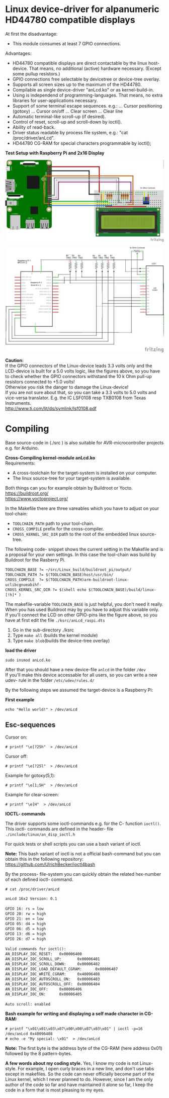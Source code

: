 # Linux device-driver for alpanumeric HD44780 compatible displays

At first the disadvantage:
- This module consumes at least 7 GPIO connections.

Advantages:
- HD44780 compatible displays are direct contactable by the linux host-device.
  That means, no additional (active) hardware necessary. (Except some pullup resistors.)
- GPIO connections free selectable by devicetree or device-tree overlay.
- Supports all screen sizes up to the maximum of the HD44780.
- Compilable as single device-driver "anLcd.ko" or as kernel-build-in.
- Using is independend of programming-languages. That means, no extra libraries for
  user-applications necessary.
- Support of some terminal escape sequences. e.g.:
... Cursor positioning (gotoxy)
... Cursor on/off
... Clear screen
... Clear line
- Automatic terminal-like scroll-up (if desired).
- Control of reset, scroll-up and scroll-down by ioctl().
- Ability of read-back.
- Driver status readable by process file system, e.g.: "cat /proc/driver/anLcd".
- HD44780 CG-RAM for special characters programmable by ioctl();

<b>Test Setup with Raspberry Pi and 2x16 Display</b>

![test setup](./doc/test_setup_Breadboard.png)

![test setup](./doc/test_setup_Schaltplan.png)

**Caution:**</br>
If the GPIO connectors of the Linux-device leads 3.3 volts only and the LCD-device
is built for a 5.0 volts logic, like the figures above, so you have to check whether 
the GPIO connectors withstand the 10 k Ohm pull-up resistors connected to +5.0 volts!</br>
Otherwise you risk the danger to damage the Linux-device!</br>
If you are not sure about that, so you can take a 3.3 volts to 5.0 volts
and vice-versa translator.
E.g. the IC LSF0108 resp TXB0108 from Texas Instruments.</br>
http://www.ti.com/lit/ds/symlink/lsf0108.pdf

# Compiling

Base source-code in (./src ) is also suitable for AVR-microcontroller projects
e.g. for Arduino.

**Cross-Compiling kernel-module anLcd.ko**</br>
Requirements:
- A cross-toolchain for the target-system is installed on your computer.
- The linux source-tree for your target-system is available.

Both things can you for example obtain by Buildroot or Yocto.</br>
https://buildroot.org/ </br>
https://www.yoctoproject.org/ </br>

In the Makefile there are three vareables which you have to adjust on your tool-chain:
- ```TOOLCHAIN_PATH``` path to your tool-chain.
- ```CROSS_COMPILE``` prefix for the cross-compiler.
- ```CROSS_KERNEL_SRC_DIR``` path to the root of the embedded linux source-tree.

The following code- snippet shows the current setting in the Makefile and is a
proposal for your own settings. In this case the tool-chain was build by Buildroot for the Rasberry Pi.
```
TOOLCHAIN_BASE ?= ~/src/Linux_build/buildroot_pi/output/
TOOLCHAIN_PATH ?= $(TOOLCHAIN_BASE)host/usr/bin/
CROSS_COMPILE  ?= $(TOOLCHAIN_PATH)arm-buildroot-linux-uclibcgnueabihf-
CROSS_KERNEL_SRC_DIR ?= $(shell echo $(TOOLCHAIN_BASE)/build/linux-[!h]* )
```
The makefile-variable ```TOOLCHAIN_BASE``` is just helpful, you don't need it really.</br>
When you has used Buildroot may by you have to adjust this variable only.</br>
If you'll connect the LCD on other GPIO-pins like the figure above, so you have at first
edit the file ```./ksrc/anLcd_raspi.dts```

1) Go in the sub-directory ./ksrc
2) Type ```make all``` (builds the kernel module)
3) Type ```make blob```(builds the device-tree overlay)

**load the driver**
```
sudo insmod anLcd.ko
```
After that you should have a new device-file ```anlcd``` in the folder ```/dev```</br>
If you'll make this device accessable for all users, so you can write a new
udev- rule in the folder ```/etc/udev/rules.d/```</br>

By the following steps we assumed the target-device is a Raspberry Pi:</br>


**First example**
```
echo "Hello world!" > /dev/anLcd
```
## Esc-sequences
Cursor on:
```
# printf "\e[?25h"  > /dev/anLcd
```
Cursor off:
```
# printf "\e[?25l"  > /dev/anLcd
```
Example for gotoxy(5,1):
```
# printf "\e[1;5H"  > /dev/anLcd
```
Example for clear-screen:
```
# printf "\e[H"  > /dev/anLcd
```


**IOCTL- commands**

The driver supports some ioctl-commands e.g. for the C- function ```ioctl()```.
This ioctl- commands are defined in the header- file ```./include/linux/an_disp_ioctl.h```

For quick tests or shell scripts you can use a bash variant of ioctl.

**Note:** 
This bash variant of ioctl is not a official bash-command but you can obtain this in the following repository:
https://github.com/UlrichBecker/ioctl4bash

By the process- file-system you can quickly obtain the related hex-number of
each defined ioctl- command.
```
# cat /proc/driver/anLcd 
```
```
anLcd 16x2 Version: 0.1

GPIO 16: rs = low
GPIO 20: rw = high
GPIO 21: en = low
GPIO 05: d4 = high
GPIO 06: d5 = high
GPIO 13: d6 = high
GPIO 26: d7 = high

Valid commands for ioctl():
AN_DISPLAY_IOC_RESET:   0x00006400
AN_DISPLAY_IOC_SCROLL_UP:       0x00006401
AN_DISPLAY_IOC_SCROLL_DOWN:     0x00006402
AN_DISPLAY_IOC_LOAD_DEFAULT_CGRAM:      0x00006407
AN_DISPLAY_IOC_WRITE_CGRAM:     0x40096408
AN_DISPLAY_IOC_AUTOSCROLL_ON:   0x00006403
AN_DISPLAY_IOC_AUTOSCROLL_OFF:  0x00006404
AN_DISPLAY_IOC_OFF:     0x00006406
AN_DISPLAY_IOC_ON:      0x00006405

Auto scroll: enabled
```
**Bash example for writing and displaying a self made character in CG-RAM:**
```
# printf "\x01\x01\x03\x07\x00\x00\x07\x03\x01" | ioctl -p=16 /dev/anLcd 0x40096408
# echo -e "My special: \x01"  > /dev/anLcd
```
**Note:** The first byte is the address byte of the CG-RAM (here address 0x01) followed by the 8 pattern-bytes.

**A few words about my coding style.**
Yes, I know my code is not Linux-style.
For example, I open curly braces in a new line, and don't use tabs except in makefiles.
So the code can never officially become part of the Linux kernel, which I never planned to do.
However, since I am the only author of the code so far and have maintained it alone so far,
I keep the code in a form that is most pleasing to my eyes.
